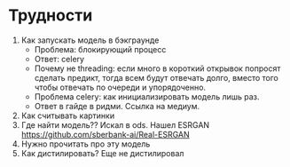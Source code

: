 # Трудности
1. Как запускать модель в бэкграунде
    * Проблема: блокирующий процесс
    * Ответ: celery
    * Почему не threading: если много в короткий открывок попросят сделать предикт, тогда всем будут отвечать долго, вместо того чтобы отвечать по очереди и упорядоченно.
    * Проблема celery: как инициализировать модель лишь раз.
    * Ответ в гайде в ридми. Ссылка на медиум.
2. Как считывать картинки
3. Где найти модель?? Искал в ods. Нашел ESRGAN https://github.com/sberbank-ai/Real-ESRGAN
4. Нужно прочитать про эту модель
5. Как дистилировать? Еще не дистилировал